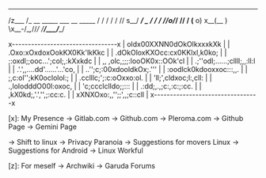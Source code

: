    ______
  /z___ /_  __ _____ ___ __   _____
 / /   / / / // s__/ ___/ _ \/ ___/
/ /___/o/_/ // /  (__ o) x__(__  )
\x__-/\__,_//_/  /____/\___/____/

x---------------------------------x
|      oldx00XXNN0dOkOlkxxxkXk    |
|     .Oxo:xOxdoxOokKX0Kk'lkKkc   |
|   .dOkOloxKXOcc:cx0KKlxl,k0ko;  |
|   ;:oxdl;;ooc...';col;,:kXxkdc  |
|    ,, ,olc,;;;:looOK0x::OOk'cl  |
|   .;''odl;......;cllll;,,:ll:l  |
|   .'.',,....dd'......'...'co,   |
|     ..'';c;:00xdooldkOx;.'''    |
|       :oodlck0kdooxxoc:::,,.    |
|       ;,c:ol'';kK0oclolol:;     |
|      .cclllc;';:c:oOxxo:ol.     |
|       'll;',cldxoc;l:,cll:      |
|       .,lolodddO00l:oxoc,       |
|        'c;ccclclldo;;:::        |
|     .:dd;,.,;c:,:c:;:cc.        |
|   ,kX0kd;,'.','',;:cc:c.        |
|  xXNXOxo:,,'';;',,;c::cll       |
x---------------------------------x

[x]: My Presence
   -> Gitlab.com
   -> Github.com
   -> Pleroma.com
   -> Github Page
   -> Gemini Page

[o]: Blog
   -> Shift to linux
   -> Privacy Paranoia
   -> Suggestions for movers Linux
   -> Suggestions for Android
   -> Linux Workful

[z]: For meself
   -> Archwiki
   -> Garuda Forums

